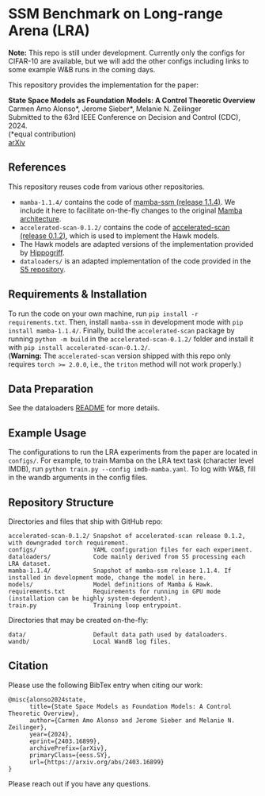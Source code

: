 # SSM Benchmark on Long-range Arena (LRA)

**Note:** This repo is still under development. Currently only the configs for CIFAR-10 are available, but we will add the other configs including links to some example W&B runs in the coming days.

This repository provides the implementation for the paper:

**State Space Models as Foundation Models: A Control Theoretic Overview**  
Carmen Amo Alonso\*, Jerome Sieber\*, Melanie N. Zeilinger  
Submitted to the 63rd IEEE Conference on Decision and Control (CDC), 2024.  
(\*equal contribution)  
[arXiv](https://arxiv.org/abs/2403.16899)

## References
This repository reuses code from various other repositories.
- `mamba-1.1.4/` contains the code of [mamba-ssm (release 1.1.4)](https://github.com/state-spaces/mamba/tree/v1.1.4). We include it here to facilitate on-the-fly changes to the original [Mamba architecture](https://arxiv.org/abs/2312.00752).
- `accelerated-scan-0.1.2/` contains the code of [accelerated-scan (release 0.1.2)](https://github.com/proger/accelerated-scan/tree/0.1.2), which is used to implement the Hawk models.
- The Hawk models are adapted versions of the implementation provided by [Hippogriff](https://github.com/proger/hippogriff).
- `dataloaders/` is an adapted implementation of the code provided in the [S5 repository](https://github.com/lindermanlab/S5/tree/main).

## Requirements & Installation
To run the code on your own machine, run `pip install -r requirements.txt`. Then, install `mamba-ssm` in development mode with `pip install mamba-1.1.4/`. Finally, build the `accelerated-scan` package by running `python -m build` in the `accelerated-scan-0.1.2/` folder and install it with `pip install accelerated-scan-0.1.2/`.  
(**Warning:** The `accelerated-scan` version shipped with this repo only requires `torch >= 2.0.0`, i.e., the `triton` method will not work properly.)

## Data Preparation
See the dataloaders [README](dataloaders/README.md) for more details.

## Example Usage
The configurations to run the LRA experiments from the paper are located in `configs/`. For example, to train Mamba on the LRA text task (character level IMDB), run `python train.py --config imdb-mamba.yaml`.
To log with W&B, fill in the wandb arguments in the config files.

## Repository Structure
Directories and files that ship with GitHub repo:
```
accelerated-scan-0.1.2/ Snapshot of accelerated-scan release 0.1.2, with downgraded torch requirement.
configs/                YAML configuration files for each experiment.
dataloaders/            Code mainly derived from S5 processing each LRA dataset.
mamba-1.1.4/            Snapshot of mamba-ssm release 1.1.4. If installed in development mode, change the model in here.
models/                 Model definitions of Mamba & Hawk.
requirements.txt        Requirements for running in GPU mode (installation can be highly system-dependent).
train.py                Training loop entrypoint.
```

Directories that may be created on-the-fly:
```
data/                   Default data path used by dataloaders.
wandb/                  Local WandB log files.
```

## Citation
Please use the following BibTex entry when citing our work:
```
@misc{alonso2024state,
      title={State Space Models as Foundation Models: A Control Theoretic Overview}, 
      author={Carmen Amo Alonso and Jerome Sieber and Melanie N. Zeilinger},
      year={2024},
      eprint={2403.16899},
      archivePrefix={arXiv},
      primaryClass={eess.SY},
      url={https://arxiv.org/abs/2403.16899}
}
```

Please reach out if you have any questions.